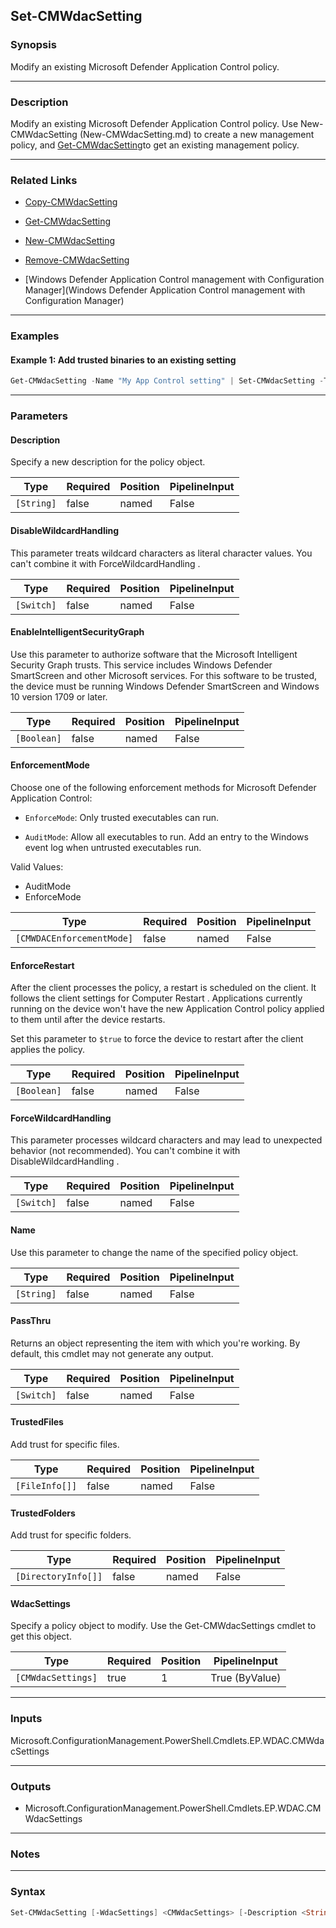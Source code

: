 Set-CMWdacSetting
-----------------




### Synopsis
Modify an existing Microsoft Defender Application Control policy.



---


### Description

Modify an existing Microsoft Defender Application Control policy. Use New-CMWdacSetting (New-CMWdacSetting.md) to create a new management policy, and [Get-CMWdacSetting](Get-CMWdacSetting.md)to get an existing management policy.



---


### Related Links
* [Copy-CMWdacSetting](Copy-CMWdacSetting)



* [Get-CMWdacSetting](Get-CMWdacSetting)



* [New-CMWdacSetting](New-CMWdacSetting)



* [Remove-CMWdacSetting](Remove-CMWdacSetting)



* [Windows Defender Application Control management with Configuration Manager](Windows Defender Application Control management with Configuration Manager)





---


### Examples
#### Example 1: Add trusted binaries to an existing setting
```PowerShell
Get-CMWdacSetting -Name "My App Control setting" | Set-CMWdacSetting -TrustedFiles "xyz.exe", "abc.dll"
```



---


### Parameters
#### **Description**

Specify a new description for the policy object.






|Type      |Required|Position|PipelineInput|
|----------|--------|--------|-------------|
|`[String]`|false   |named   |False        |



#### **DisableWildcardHandling**

This parameter treats wildcard characters as literal character values. You can't combine it with ForceWildcardHandling .






|Type      |Required|Position|PipelineInput|
|----------|--------|--------|-------------|
|`[Switch]`|false   |named   |False        |



#### **EnableIntelligentSecurityGraph**

Use this parameter to authorize software that the Microsoft Intelligent Security Graph trusts. This service includes Windows Defender SmartScreen and other Microsoft services. For this software to be trusted, the device must be running Windows Defender SmartScreen and Windows 10 version 1709 or later.






|Type       |Required|Position|PipelineInput|
|-----------|--------|--------|-------------|
|`[Boolean]`|false   |named   |False        |



#### **EnforcementMode**

Choose one of the following enforcement methods for Microsoft Defender Application Control:


* `EnforceMode`: Only trusted executables can run.


* `AuditMode`: Allow all executables to run. Add an entry to the Windows event log when untrusted executables run.



Valid Values:

* AuditMode
* EnforceMode






|Type                     |Required|Position|PipelineInput|
|-------------------------|--------|--------|-------------|
|`[CMWDACEnforcementMode]`|false   |named   |False        |



#### **EnforceRestart**

After the client processes the policy, a restart is scheduled on the client. It follows the client settings for Computer Restart . Applications currently running on the device won't have the new Application Control policy applied to them until after the device restarts.


Set this parameter to `$true` to force the device to restart after the client applies the policy.






|Type       |Required|Position|PipelineInput|
|-----------|--------|--------|-------------|
|`[Boolean]`|false   |named   |False        |



#### **ForceWildcardHandling**

This parameter processes wildcard characters and may lead to unexpected behavior (not recommended). You can't combine it with DisableWildcardHandling .






|Type      |Required|Position|PipelineInput|
|----------|--------|--------|-------------|
|`[Switch]`|false   |named   |False        |



#### **Name**

Use this parameter to change the name of the specified policy object.






|Type      |Required|Position|PipelineInput|
|----------|--------|--------|-------------|
|`[String]`|false   |named   |False        |



#### **PassThru**

Returns an object representing the item with which you're working. By default, this cmdlet may not generate any output.






|Type      |Required|Position|PipelineInput|
|----------|--------|--------|-------------|
|`[Switch]`|false   |named   |False        |



#### **TrustedFiles**

Add trust for specific files.






|Type          |Required|Position|PipelineInput|
|--------------|--------|--------|-------------|
|`[FileInfo[]]`|false   |named   |False        |



#### **TrustedFolders**

Add trust for specific folders.






|Type               |Required|Position|PipelineInput|
|-------------------|--------|--------|-------------|
|`[DirectoryInfo[]]`|false   |named   |False        |



#### **WdacSettings**

Specify a policy object to modify. Use the Get-CMWdacSettings cmdlet to get this object.






|Type              |Required|Position|PipelineInput |
|------------------|--------|--------|--------------|
|`[CMWdacSettings]`|true    |1       |True (ByValue)|





---


### Inputs
Microsoft.ConfigurationManagement.PowerShell.Cmdlets.EP.WDAC.CMWdacSettings





---


### Outputs
* Microsoft.ConfigurationManagement.PowerShell.Cmdlets.EP.WDAC.CMWdacSettings






---


### Notes




---


### Syntax
```PowerShell
Set-CMWdacSetting [-WdacSettings] <CMWdacSettings> [-Description <String>] [-DisableWildcardHandling] [-EnableIntelligentSecurityGraph <Boolean>] [-EnforcementMode {AuditMode | EnforceMode}] [-EnforceRestart <Boolean>] [-ForceWildcardHandling] [-Name <String>] [-PassThru] [-TrustedFiles <FileInfo[]>] [-TrustedFolders <DirectoryInfo[]>] [<CommonParameters>]
```
